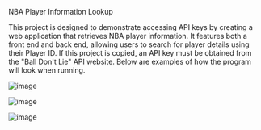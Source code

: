 NBA Player Information Lookup

This project is designed to demonstrate accessing API keys by creating a web application that retrieves NBA player information. It features both a front end and back end, allowing users to search for player details using their Player ID. If this project is copied, an API key must be obtained from the "Ball Don't Lie" API website. Below are examples of how the program will look when running.


![image](https://github.com/user-attachments/assets/06a1f168-ecc7-4ab8-aeee-f2820eae2404)

![image](https://github.com/user-attachments/assets/b4bcfdaa-b9e7-4dab-b25b-13884777d22f)

![image](https://github.com/user-attachments/assets/b99d1627-bd27-4087-b211-365e3160b0cc)



